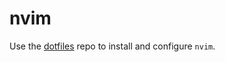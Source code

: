# nvim

Use the [dotfiles](https://github.com/nicolomaioli/dotfiles) repo to install
and configure `nvim`.
